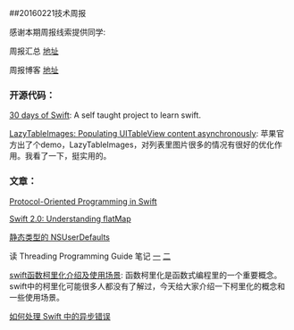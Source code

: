 
##20160221技术周报

感谢本期周报线索提供同学:

周报汇总 [地址](https://github.com/BaiduHiDeviOS/iOS-Tech-Weekly)

周报博客 [地址](http://baiduhidevios.github.io/)


### 开源代码：

[30 days of Swift](https://github.com/allenwong/30DaysofSwift): A self taught project to learn swift.

[LazyTableImages: Populating UITableView content asynchronously](https://developer.apple.com/library/ios/samplecode/LazyTableImages/Introduction/Intro.html): 苹果官方出了个demo，LazyTableImages，对列表里图片很多的情况有很好的优化作用。我看了一下，挺实用的。

### 文章：

[Protocol-Oriented Programming in Swift](https://medium.com/@andrea.prearo/protocol-oriented-programming-in-swift-daba92bc9c98#.gt766gejh)

[Swift 2.0: Understanding flatMap](https://www.natashatherobot.com/swift-2-flatmap/)

[静态类型的 NSUserDefaults](http://swift.gg/2016/02/17/nsuserdefaults-static/)

读 Threading Programming Guide 笔记 [一](http://www.devtalking.com/articles/read-threading-programming-guide-1/) [二](http://www.devtalking.com/articles/read-threading-programming-guide-2/)

[swift函数柯里化介绍及使用场景](http://www.jianshu.com/p/5b27fec8c616): 函数柯里化是函数式编程里的一个重要概念。swift中的柯里化可能很多人都没有了解过，今天给大家介绍一下柯里化的概念和一些使用场景。

[如何处理 Swift 中的异步错误](http://swift.gg/2016/02/16/async-errors/)
